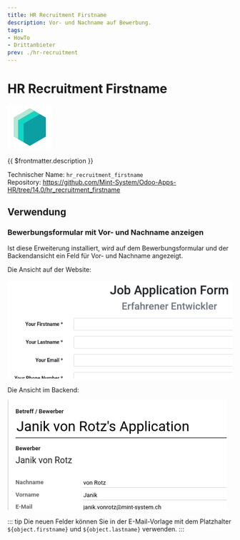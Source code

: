 ```yaml
---
title: HR Recruitment Firstname
description: Vor- und Nachname auf Bewerbung.
tags:
- HowTo
- Drittanbieter
prev: ./hr-recruitment
---
```

# HR Recruitment Firstname
![icon_oms_box](attachments/icons_odoo_mint_system.png)

{{ $frontmatter.description }}

Technischer Name: `hr_recruitment_firstname`\
Repository: <https://github.com/Mint-System/Odoo-Apps-HR/tree/14.0/hr_recruitment_firstname>

## Verwendung

### Bewerbungsformular mit Vor- und Nachname anzeigen

Ist diese Erweiterung installiert, wird auf dem Bewerbungsformular und der Backendansicht ein Feld für Vor- und Nachname angezeigt.

Die Ansicht auf der Website:

![](attachments/HR%20Recruitment%20Firstname%20Website.png)

Die Ansicht im Backend:

![](attachments/HR%20Recruitment%20Firstname%20Backend.png)

::: tip
Die neuen Felder können Sie in der E-Mail-Vorlage mit dem Platzhalter `${object.firstname}` und `${object.lastname}` verwenden.
:::